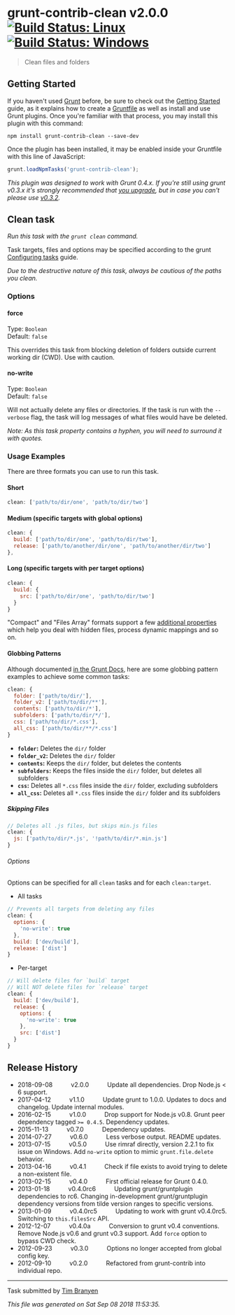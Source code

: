 # grunt-contrib-clean v2.0.0 [![Build Status: Linux](https://travis-ci.org/gruntjs/grunt-contrib-clean.svg?branch=master)](https://travis-ci.org/gruntjs/grunt-contrib-clean) [![Build Status: Windows](https://ci.appveyor.com/api/projects/status/li28411ceq3n833d/branch/master?svg=true)](https://ci.appveyor.com/project/gruntjs/grunt-contrib-clean/branch/master)

> Clean files and folders



## Getting Started

If you haven't used [Grunt](https://gruntjs.com/) before, be sure to check out the [Getting Started](https://gruntjs.com/getting-started) guide, as it explains how to create a [Gruntfile](https://gruntjs.com/sample-gruntfile) as well as install and use Grunt plugins. Once you're familiar with that process, you may install this plugin with this command:

```shell
npm install grunt-contrib-clean --save-dev
```

Once the plugin has been installed, it may be enabled inside your Gruntfile with this line of JavaScript:

```js
grunt.loadNpmTasks('grunt-contrib-clean');
```

*This plugin was designed to work with Grunt 0.4.x. If you're still using grunt v0.3.x it's strongly recommended that [you upgrade](https://gruntjs.com/upgrading-from-0.3-to-0.4), but in case you can't please use [v0.3.2](https://github.com/gruntjs/grunt-contrib-clean/tree/grunt-0.3-stable).*



## Clean task
_Run this task with the `grunt clean` command._

Task targets, files and options may be specified according to the grunt [Configuring tasks](https://gruntjs.com/configuring-tasks) guide.

*Due to the destructive nature of this task, always be cautious of the paths you clean.*
### Options

#### force
Type: `Boolean`  
Default: `false`

This overrides this task from blocking deletion of folders outside current working dir (CWD). Use with caution.

#### no-write
Type: `Boolean`  
Default: `false`

Will not actually delete any files or directories.
If the task is run with the `--verbose` flag, the task will log messages of what files would have be deleted.

_Note: As this task property contains a hyphen, you will need to surround it with quotes._

### Usage Examples

There are three formats you can use to run this task.

#### Short

```js
clean: ['path/to/dir/one', 'path/to/dir/two']
```

#### Medium (specific targets with global options)

```js
clean: {
  build: ['path/to/dir/one', 'path/to/dir/two'],
  release: ['path/to/another/dir/one', 'path/to/another/dir/two']
},
```

#### Long (specific targets with per target options)

```js
clean: {
  build: {
    src: ['path/to/dir/one', 'path/to/dir/two']
  }
}
```

"Compact" and "Files Array" formats support a few [additional properties](https://gruntjs.com/configuring-tasks#files)
which help you deal with hidden files, process dynamic mappings and so on.

#### Globbing Patterns

Although documented [in the Grunt Docs](https://gruntjs.com/configuring-tasks#globbing-patterns), here are some globbing pattern examples to achieve some common tasks:

```js
clean: {
  folder: ['path/to/dir/'],
  folder_v2: ['path/to/dir/**'],
  contents: ['path/to/dir/*'],
  subfolders: ['path/to/dir/*/'],
  css: ['path/to/dir/*.css'],
  all_css: ['path/to/dir/**/*.css']
}
```

* __`folder`:__ Deletes the `dir/` folder
* __`folder_v2`:__ Deletes the `dir/` folder
* __`contents`:__ Keeps the `dir/` folder, but deletes the contents
* __`subfolders`:__ Keeps the files inside the `dir/` folder, but deletes all subfolders
* __`css`:__ Deletes all `*.css` files inside the `dir/` folder, excluding subfolders
* __`all_css`:__ Deletes all `*.css` files inside the `dir/` folder and its subfolders

##### Skipping Files

```js
// Deletes all .js files, but skips min.js files
clean: {
  js: ['path/to/dir/*.js', '!path/to/dir/*.min.js']
}
```

###### Options

Options can be specified for all `clean` tasks and for each `clean:target`.

* All tasks

```js
// Prevents all targets from deleting any files
clean: {
  options: {
    'no-write': true
  },
  build: ['dev/build'],
  release: ['dist']
}
```

* Per-target

```js
// Will delete files for `build` target
// Will NOT delete files for `release` target
clean: {
  build: ['dev/build'],
  release: {
    options: {
      'no-write': true
    },
    src: ['dist']
  }
}
```


## Release History

 * 2018-09-08   v2.0.0   Update all dependencies. Drop Node.js < 6 support.
 * 2017-04-12   v1.1.0   Update grunt to 1.0.0. Updates to docs and changelog. Update internal modules.
 * 2016-02-15   v1.0.0   Drop support for Node.js v0.8. Grunt peer dependency tagged `>= 0.4.5`. Dependency updates.
 * 2015-11-13   v0.7.0   Dependency updates.
 * 2014-07-27   v0.6.0   Less verbose output. README updates.
 * 2013-07-15   v0.5.0   Use rimraf directly, version 2.2.1 to fix issue on Windows. Add `no-write` option to mimic `grunt.file.delete` behavior.
 * 2013-04-16   v0.4.1   Check if file exists to avoid trying to delete a non-existent file.
 * 2013-02-15   v0.4.0   First official release for Grunt 0.4.0.
 * 2013-01-18   v0.4.0rc6   Updating grunt/gruntplugin dependencies to rc6. Changing in-development grunt/gruntplugin dependency versions from tilde version ranges to specific versions.
 * 2013-01-09   v0.4.0rc5   Updating to work with grunt v0.4.0rc5. Switching to `this.filesSrc` API.
 * 2012-12-07   v0.4.0a   Conversion to grunt v0.4 conventions. Remove Node.js v0.6 and grunt v0.3 support. Add `force` option to bypass CWD check.
 * 2012-09-23   v0.3.0   Options no longer accepted from global config key.
 * 2012-09-10   v0.2.0   Refactored from grunt-contrib into individual repo.

---

Task submitted by [Tim Branyen](http://tbranyen.com/)

*This file was generated on Sat Sep 08 2018 11:53:35.*

